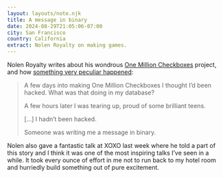 ```yaml
---
layout: layouts/note.njk
title: A message in binary
date: 2024-08-29T21:05:06-07:00
city: San Francisco
country: California
extract: Nolen Royalty on making games.
---
```


Nolen Royalty writes about his wondrous [One Million Checkboxes](https://onemillioncheckboxes.com/) project, and how [something very peculiar happened](https://eieio.games/essays/the-secret-in-one-million-checkboxes/):

> A few days into making One Million Checkboxes I thought I’d been hacked. What was that doing in my database?
> 
> A few hours later I was tearing up, proud of some brilliant teens.
> 
> [...] I hadn’t been hacked.
> 
> Someone was writing me a message in binary.

Nolen also gave a fantastic talk at XOXO last week where he told a part of this story and I think it was one of the most inspiring talks I’ve seen in a while. It took every ounce of effort in me not to run back to my hotel room and hurriedly build something out of pure excitement.